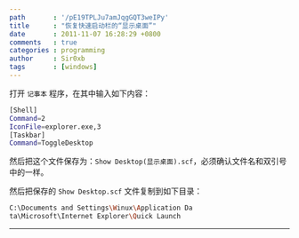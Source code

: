 ```yaml
---
path       : '/pE19TPLJu7amJqgGQT3weIPy'
title      : "恢复快速启动栏的“显示桌面”"
date       : 2011-11-07 16:28:29 +0800
comments   : true
categories : programming
author     : Sir0xb
tags       : [windows]
---
```


打开 `记事本` 程序，在其中输入如下内容：

``` bash
[Shell]
Command=2
IconFile=explorer.exe,3
[Taskbar]
Command=ToggleDesktop
```

然后把这个文件保存为：`Show Desktop(显示桌面).scf`，必须确认文件名和双引号中的一样。

然后把保存的 `Show Desktop.scf` 文件复制到如下目录：

``` bash
C:\Documents and Settings\Winux\Application Da
ta\Microsoft\Internet Explorer\Quick Launch
```

***
